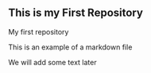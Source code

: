 ## This is my First Repository

My first repository

This is an example of a markdown file

We will add some text later
